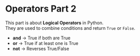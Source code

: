 # Operators Part 2

This part is about **Logical Operators** in Python.  
They are used to combine conditions and return `True` or `False`.

- **and** → True if both are True  
- **or** → True if at least one is True  
- **not** → Reverses True/False
